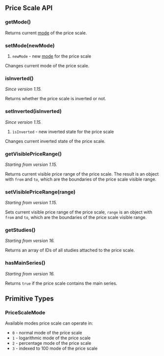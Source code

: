 ## Price Scale API

### getMode()

Returns current [mode](#pricescalemode) of the price scale.

### setMode(newMode)

1. `newMode` - new [mode](#pricescalemode) for the price scale

Changes current mode of the price scale.

### isInverted()

*Since version 1.15.*

Returns whether the price scale is inverted or not.

### setInverted(isInverted)

*Since version 1.15.*

1. `isInverted` - new inverted state for the price scale

Changes current inverted state of the price scale.

### getVisiblePriceRange()

*Starting from version 1.15.*

Returns current visible price range of the price scale. The result is an object with `from` and `to`, which are the boundaries of the price scale visible range.

### setVisiblePriceRange(range)

*Starting from version 1.15.*

Sets current visible price range of the price scale, `range` is an object with `from` and `to`, which are the boundaries of the price scale visible range.

### getStudies()

*Starting from version 16.*

Returns an array of IDs of all studies attached to the price scale.

### hasMainSeries()

*Starting from version 16.*

Returns `true` if the price scale contains the main series.

## Primitive Types

### PriceScaleMode

Available modes price scale can operate in:

* `0` - normal mode of the price scale
* `1` - logarithmic mode of the price scale
* `2` - percentage mode of the price scale
* `3` - indexed to 100 mode of the price scale
